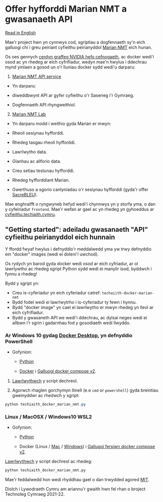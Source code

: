 # Offer hyfforddi Marian NMT a gwasanaeth API

[Read in English](English)

Mae'r project hwn yn cynnwys cod, sgriptiau a dogfennaeth sy'n eich galluogi chi
i greu peiriant cyfieithu peirianyddol [Marian NMT][1] eich hunan.

Os oes gennych [cerdyn graffeg NVIDIA hefo cefnogaeth][14], ac docker
wedi'i osod ac yn rhedeg ar eich cyfrifiadur, wedyn mae'n hwylus i
ddechrau mynd ymlaen a gosod un o'r lluniau docker sydd wedi'u
darparu:

1. [Marian NMT API service][2]

 * Yn darparu:

  + diweddbwynt API ar gyfer cyfieithu o'r Saseneg i'r Gymraeg.

  + Dogfennaeth API rhyngweithiol.

2. [Marian NMT Lab][3]

 *  Yn darparu modd i weithio gyda Marian er mwyn:

  + Rheoli sesiynau hyfforddi.

  + Rhedeg tasgau rheoli hyfforddi.

  + Lawrlwytho data.

  + Glanhau ac allforio data.

  + Creu setiau testunau hyfforddi.

  + Rhedeg hyfforddiant Marian.

  + Gwerthuso a sgorio canlyniadau o'r sesiynau hyfforddi  (gyda'r offer [SacreBLEU][4]).


Mae enghraifft o ryngwyneb hefyd wedi'i chynnwys yn y storfa yma, o dan y cyfeiriadur `frontend`.
Mae'r wefan ar gael ac yn rhedeg yn gyhoeddus ar [cyfieithu.techiaith.cymru][5].


## "Getting started": adeiladu gwasanaeth "API" cyfieithu peirianyddol eich hunnain

Y ffordd fwyaf hwylus i defnyddio'r meddalwedd yma yw trwy defnyddio
ein "docker" images (wedi ei doleni'i uwchod).

Os rydych yn barod gyda docker wedi osod ar eich cyfriadur, ar ol
lawrlywtho ac rhedeg sgript Python sydd wedi ei manylir isod, byddwch
i fynnu a rhedeg!

Bydd y sgript yn:
 - Creu is-cyferiadur yn eich cyferiadur catref: `techaiith-docker-marian-nmt`
 - Bydd fodel wedi ei lawrlwytrho i is-cyferiadur ty fewn i hynnu.
 - Bydd "docker image" yn cael ei lawrlwytho er mwyn rhedeg yn lleol ar eich cyfrifiadur.
 - Bydd y gwasaneth API we wedi'i ddechrau, ac dylsai neges wedi ei allbwn i'r sgrin
   i gadarnhau fod y gosodiaeth wedi llwyddo.


### Ar Windows 10 gydag [Docker Desktop][9], yn defnyddio PowerShell

* Gofynion:

  * [Python][12]

  * [Docker][9] :information_source: [Galluogi docker compose v2][7].


1. [Lawrlwythwch][6] y script dechreol.

2. Agorwch rhaglen gorchymyn llinell (e.e `cmd` or `powershell`) gyda
   breintiau gweinyddwr ac rhedwch y sgript:

```powershell
python techiaith_docker_marian_nmt.py
```

### Linux / MacOSX / Windows10 WSL2

* Gofynion:

  * [Python][13]

  * Docker (Linux / [Mac][10] / [Windows][9])
    :information_source: [Gallugoi fersiwn docker compose v2][8].


[Lawrlwythwch][6] y script dechreol ac rhedeg:

```bash
python techiaith_docker_marian_nmt.py
```

Mae'r feddalwedd hon wedi rhyddhau gael o dan trwydded agored [MIT][11].

Diolch i Lywodraeth Cymru am ariannu'r gwaith hwn fel rhan o broject
Technoleg Cymraeg 2021-22.

[1]: https://marian-nmt.github.io/
[2]: https://hub.docker.com/r/techiaith/docker-marian-nmt-api
[3]: https://hub.docker.com/r/techiaith/docker-marian-nmt-lab
[4]: https://github.com/mjpost/sacrebleu
[5]: https://cyfeithu.techiaith.cymru
[6]: https://raw.githubusercontent.com/techiaith/docker-marian-nmt/v22.03/getting-started/techiaith_docker_marian_nmt.py
[7]: https://docs.docker.com/compose/cli-command/#install-on-mac-and-windows
[8]: https://docs.docker.com/compose/cli-command/#install-on-linux
[9]: https://docs.docker.com/desktop/windows/install/
[10]: https://docs.docker.com/desktop/mac/install/
[11]: https://opensource.org/licenses/MTI
[12]: https://www.microsoft.com/store/productId/9PJPW5LDXLZ5
[13]: https://www.python.org/
[14]: https://en.wikipedia.org/wiki/CUDA#GPUs_supported
